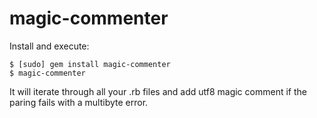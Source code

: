 magic-commenter
===============

Install and execute:

    $ [sudo] gem install magic-commenter
    $ magic-commenter

It will iterate through all your .rb files and add utf8 magic comment if the paring fails with a multibyte error.
